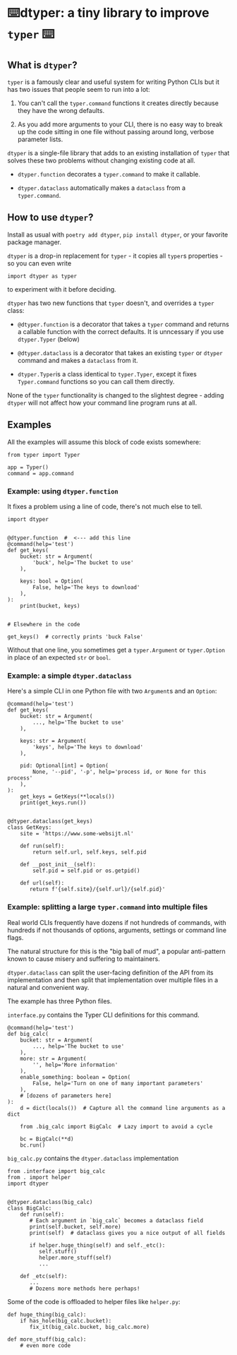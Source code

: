 # ⌨️dtyper:  a tiny library to improve `typer` ⌨️

## What is `dtyper`?

`typer` is a famously clear and useful system for writing Python CLIs but it has
two issues that people seem to run into a lot:

1. You can't call the `typer.command` functions it creates directly because they
have the wrong defaults.

2. As you add more arguments to your CLI, there is no easy way to break up the
code sitting in one file without passing around long, verbose parameter lists.

`dtyper` is a single-file library that adds to an existing installation of
`typer` that solves these two problems without changing existing code at all.

* `dtyper.function` decorates a `typer.command` to make it callable.

* `dtyper.dataclass` automatically makes a `dataclass` from
a `typer.command`.

## How to use `dtyper`?

Install as usual with `poetry add dtyper`, `pip install dtyper`, or your
favorite package manager.

`dtyper` is a drop-in replacement for `typer` - it copies all `typer`s
properties - so you can even write

    import dtyper as typer

to experiment with it before deciding.

`dtyper` has two new functions that `typer` doesn't, and overrides a `typer`
class:

* `@dtyper.function` is a decorator that takes a `typer` command and returns
  a callable function with the correct defaults.  It is unncessary if you use
  `dtyper.Typer` (below)

* `@dtyper.dataclass` is a decorator that takes an existing `typer` or `dtyper`
command and makes a `dataclass` from it.

* `dtyper.Typer`is a class identical to `typer.Typer`, except it fixes
  `Typer.command` functions so you can call them directly.

None of the `typer` functionality is changed to the slightest degree - adding
`dtyper` will not affect how your command line program runs at all.

## Examples

All the examples will assume this block of code exists somewhere:

    from typer import Typer

    app = Typer()
    command = app.command

### Example: using `dtyper.function`

It fixes a problem using a line of code, there's not much else to tell.

    import dtyper


    @dtyper.function  #  <--- add this line
    @command(help='test')
    def get_keys(
        bucket: str = Argument(
            'buck', help='The bucket to use'
        ),

        keys: bool = Option(
            False, help='The keys to download'
        ),
    ):
        print(bucket, keys)


    # Elsewhere in the code

    get_keys()  # correctly prints 'buck False'

Without that one line, you sometimes get a `typer.Argument` or
`typer.Option` in place of an expected `str` or `bool`.

### Example: a simple `dtyper.dataclass`

Here's a simple CLI in one Python file with two `Argument`s and an `Option`:

    @command(help='test')
    def get_keys(
        bucket: str = Argument(
            ..., help='The bucket to use'
        ),

        keys: str = Argument(
            'keys', help='The keys to download'
        ),

        pid: Optional[int] = Option(
            None, '--pid', '-p', help='process id, or None for this process'
        ),
    ):
        get_keys = GetKeys(**locals())
        print(get_keys.run())


    @dtyper.dataclass(get_keys)
    class GetKeys:
        site = 'https://www.some-websijt.nl'

        def run(self):
            return self.url, self.keys, self.pid

        def __post_init__(self):
            self.pid = self.pid or os.getpid()

        def url(self):
           return f'{self.site}/{self.url}/{self.pid}'


### Example: splitting a large `typer.command` into multiple files

Real world CLIs frequently have dozens if not hundreds of commands, with
hundreds if not thousands of options, arguments, settings or command line flags.

The natural structure for this is the "big ball of mud", a popular
anti-pattern known to cause misery and suffering to maintainers.

`dtyper.dataclass` can split the user-facing definition of the API from its
implementation and then split that implementation over multiple files in a
natural and convenient way.

The example has three Python files.

`interface.py` contains the Typer CLI definitions for this command.

    @command(help='test')
    def big_calc(
        bucket: str = Argument(
            ..., help='The bucket to use'
        ),
        more: str = Argument(
            '', help='More information'
        ),
        enable_something: boolean = Option(
            False, help='Turn on one of many important parameters'
        ),
        # [dozens of parameters here]
    ):
        d = dict(locals())  # Capture all the command line arguments as a dict

        from .big_calc import BigCalc  # Lazy import to avoid a cycle

        bc = BigCalc(**d)
        bc.run()


`big_calc.py` contains the `dtyper.dataclass` implementation

    from .interface import big_calc
    from . import helper
    import dtyper


    @dtyper.dataclass(big_calc)
    class BigCalc:
        def run(self):
           # Each argument in `big_calc` becomes a dataclass field
           print(self.bucket, self.more)
           print(self)  # dataclass gives you a nice output of all fields

           if helper.huge_thing(self) and self._etc():
              self.stuff()
              helper.more_stuff(self)
              ...

        def _etc(self):
           ...
           # Dozens more methods here perhaps!

Some of the code is offloaded to helper files like `helper.py`:

    def huge_thing(big_calc):
        if has_hole(big_calc.bucket):
           fix_it(big_calc.bucket, big_calc.more)

    def more_stuff(big_calc):
        # even more code
